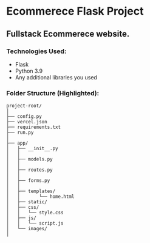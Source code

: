 # Ecommerece Flask Project

## Fullstack Ecommerece website.

### Technologies Used:
- Flask
- Python 3.9
- Any additional libraries you used

### Folder Structure (Highlighted):
```
project-root/
│
├── config.py
├── vercel.json
├── requirements.txt
├── run.py
│
├── app/
│   ├── __init__.py
│   │
│   ├── models.py
│   │
│   ├── routes.py
│   │
│   ├── forms.py
│   │
│   ├── templates/ 
│   │       └── home.html
│   ├── static/
│   ├── css/
│   │   └── style.css
│   ├── js/
│   │   └── script.js
│   └── images/
│

